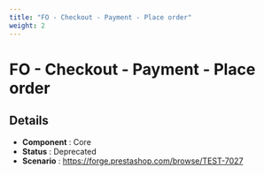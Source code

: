```yaml
---
title: "FO - Checkout - Payment - Place order"
weight: 2
---
```


# FO - Checkout - Payment - Place order
## Details
* **Component** : Core
* **Status** : Deprecated
* **Scenario** : https://forge.prestashop.com/browse/TEST-7027

